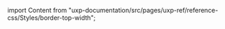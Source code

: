
import Content from "uxp-documentation/src/pages/uxp-ref/reference-css/Styles/border-top-width";

<Content query="product=xd"/>

